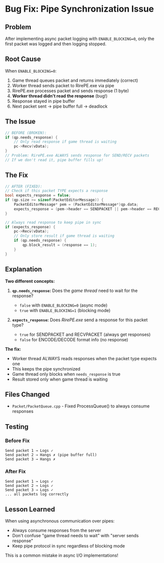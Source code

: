 # Bug Fix: Pipe Synchronization Issue

## Problem
After implementing async packet logging with `ENABLE_BLOCKING=0`, only the first packet was logged and then logging stopped.

## Root Cause

When `ENABLE_BLOCKING=0`:
1. Game thread queues packet and returns immediately (correct)
2. Worker thread sends packet to RirePE.exe via pipe
3. RirePE.exe processes packet and sends response (1 byte)
4. **Worker thread didn't read the response** (bug!)
5. Response stayed in pipe buffer
6. Next packet sent → pipe buffer full → deadlock

## The Issue

```cpp
// BEFORE (BROKEN):
if (qp.needs_response) {
    // Only read response if game thread is waiting
    pc->Recv(vData);
}
// Problem: RirePE.exe ALWAYS sends response for SEND/RECV packets
// If we don't read it, pipe buffer fills up!
```

## The Fix

```cpp
// AFTER (FIXED):
// Check if this packet TYPE expects a response
bool expects_response = false;
if (qp.size >= sizeof(PacketEditorMessage)) {
    PacketEditorMessage* pem = (PacketEditorMessage*)qp.data;
    expects_response = (pem->header == SENDPACKET || pem->header == RECVPACKET);
}

// Always read response to keep pipe in sync
if (expects_response) {
    pc->Recv(vData);
    // Only store result if game thread is waiting
    if (qp.needs_response) {
        qp.block_result = (response == 1);
    }
}
```

## Explanation

**Two different concepts:**
1. **`qp.needs_response`:** Does the *game thread* need to wait for the response?
   - `false` with `ENABLE_BLOCKING=0` (async mode)
   - `true` with `ENABLE_BLOCKING=1` (blocking mode)

2. **`expects_response`:** Does *RirePE.exe* send a response for this packet type?
   - `true` for SENDPACKET and RECVPACKET (always get responses)
   - `false` for ENCODE/DECODE format info (no response)

**The fix:**
- Worker thread ALWAYS reads responses when the packet type expects one
- This keeps the pipe synchronized
- Game thread only blocks when `needs_response` is true
- Result stored only when game thread is waiting

## Files Changed
- `Packet/PacketQueue.cpp` - Fixed ProcessQueue() to always consume responses

## Testing

### Before Fix
```
Send packet 1 → Logs ✓
Send packet 2 → Hangs ✗ (pipe buffer full)
Send packet 3 → Hangs ✗
```

### After Fix
```
Send packet 1 → Logs ✓
Send packet 2 → Logs ✓
Send packet 3 → Logs ✓
... all packets log correctly
```

## Lesson Learned

When using asynchronous communication over pipes:
- Always consume responses from the server
- Don't confuse "game thread needs to wait" with "server sends response"
- Keep pipe protocol in sync regardless of blocking mode

This is a common mistake in async I/O implementations!
